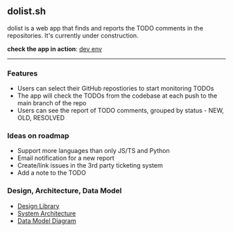 ## dolist.sh
dolist is a web app that finds and reports the TODO comments in the repositories. It's currently under construction. 

 **check the app in action**: <a href="http://15.188.137.121" target="_blank">dev env</a>

---

### Features
- Users can select their GitHub repostiories to start monitoring TODOs
- The app will check the TODOs from the codebase at each push to the main branch of the repo
- Users can see the report of TODO comments, grouped by status - NEW, OLD, RESOLVED

### Ideas on roadmap
- Support more languages than only JS/TS and Python
- Email notification for a new report
- Create/link issues in the 3rd party ticketing system
- Add a note to the TODO

### Design, Architecture, Data Model
- [Design Library](https://www.figma.com/file/lSDHziGxwbopLfoL8p43Cb/Design-System?node-id=0%3A1)
- [System Architecture](https://drive.google.com/file/d/1QEfP89Zb5kh3Bgez4r786wvwnbHva9Z7/view?usp=sharing)
- [Data Model Diagram](https://drive.google.com/file/d/1MlEYuoKS7iMn3ZGHOVMeb6cs8FxjBBII/view)
